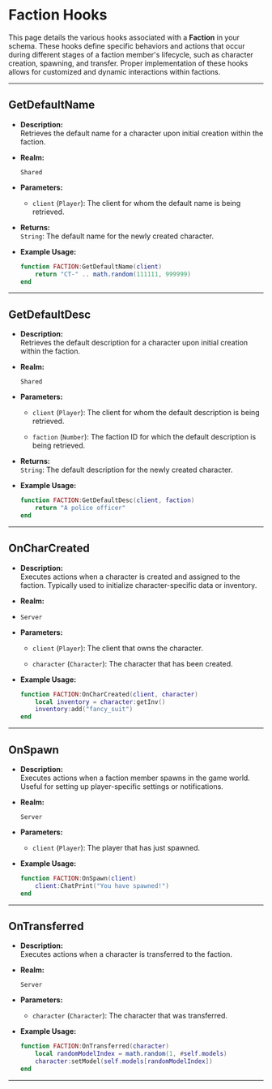 # Faction Hooks

This page details the various hooks associated with a **Faction** in your schema. These hooks define specific behaviors and actions that occur during different stages of a faction member's lifecycle, such as character creation, spawning, and transfer. Proper implementation of these hooks allows for customized and dynamic interactions within factions.

---

## **GetDefaultName**

- **Description:**  
  Retrieves the default name for a character upon initial creation within the faction.

- **Realm:**  

  `Shared`

- **Parameters:**
  - `client` (`Player`): The client for whom the default name is being retrieved.

- **Returns:**  
  `String`: The default name for the newly created character.

- **Example Usage:**
  ```lua
  function FACTION:GetDefaultName(client)
      return "CT-" .. math.random(111111, 999999)
  end
  ```

---

## **GetDefaultDesc**

- **Description:**  
  Retrieves the default description for a character upon initial creation within the faction.

- **Realm:**  

  `Shared`

- **Parameters:**
  - `client` (`Player`): The client for whom the default description is being retrieved.

  - `faction` (`Number`): The faction ID for which the default description is being retrieved.

- **Returns:**  
  `String`: The default description for the newly created character.

- **Example Usage:**
  ```lua
  function FACTION:GetDefaultDesc(client, faction)
      return "A police officer"
  end
  ```

---

## **OnCharCreated**

- **Description:**  
  Executes actions when a character is created and assigned to the faction. Typically used to initialize character-specific data or inventory.

- **Realm:**  
- `Server`

- **Parameters:**
  - `client` (`Player`): The client that owns the character.
  
  - `character` (`Character`): The character that has been created.

- **Example Usage:**
  ```lua
  function FACTION:OnCharCreated(client, character)
      local inventory = character:getInv()
      inventory:add("fancy_suit")
  end
  ```

---

## **OnSpawn**

- **Description:**  
  Executes actions when a faction member spawns in the game world. Useful for setting up player-specific settings or notifications.

- **Realm:**  

  `Server`

- **Parameters:**
  - `client` (`Player`): The player that has just spawned.

- **Example Usage:**
  ```lua
  function FACTION:OnSpawn(client)
      client:ChatPrint("You have spawned!")
  end
  ```

---

## **OnTransferred**

- **Description:**  
  Executes actions when a character is transferred to the faction.

- **Realm:**  

  `Server`

- **Parameters:**
  - `character` (`Character`): The character that was transferred.

- **Example Usage:**
  ```lua
  function FACTION:OnTransferred(character)
      local randomModelIndex = math.random(1, #self.models)
      character:setModel(self.models[randomModelIndex])
  end
  ```

---